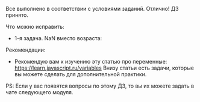 Все выполнено в соответствии с условиями заданий. Отлично!
ДЗ принято.

Что можно исправить:
- 1-я задача. NaN вместо возраста:


Рекомендации:
- Рекомендую вам к изучению эту статью про переменные:
https://learn.javascript.ru/variables
Внизу статьи есть задачи, которые вы можете сделать для дополнительной практики.

PS: Если у вас появятся вопросы по этому ДЗ, то вы их можете задать в чате следующего модуля.

